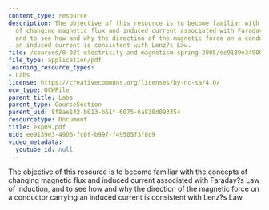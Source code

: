 ```yaml
---
content_type: resource
description: The objective of this resource is to become familiar with the concepts
  of changing magnetic flux and induced current associated with Faraday?s Law of Induction,
  and to see how and why the direction of the magnetic force on a conductor carrying
  an induced current is consistent with Lenz?s Law.
file: /courses/8-02t-electricity-and-magnetism-spring-2005/ee9139e34906fc0fb997f49505f3f8c9_exp09.pdf
file_type: application/pdf
learning_resource_types:
- Labs
license: https://creativecommons.org/licenses/by-nc-sa/4.0/
ocw_type: OCWFile
parent_title: Labs
parent_type: CourseSection
parent_uid: 8f8ae142-b013-b61f-6075-6a830d093354
resourcetype: Document
title: exp09.pdf
uid: ee9139e3-4906-fc0f-b997-f49505f3f8c9
video_metadata:
  youtube_id: null
---
```

The objective of this resource is to become familiar with the concepts of changing magnetic flux and induced current associated with Faraday?s Law of Induction, and to see how and why the direction of the magnetic force on a conductor carrying an induced current is consistent with Lenz?s Law.